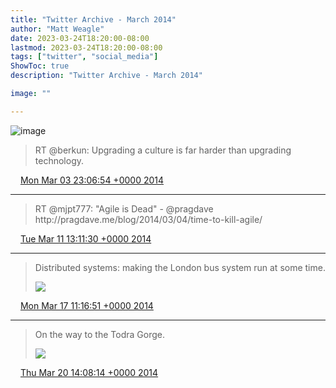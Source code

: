 ```yaml
---
title: "Twitter Archive - March 2014"
author: "Matt Weagle"
date: 2023-03-24T18:20:00-08:00
lastmod: 2023-03-24T18:20:00-08:00
tags: ["twitter", "social_media"]
ShowToc: true
description: "Twitter Archive - March 2014"

image: ""

---
```

![image](/sadtwitterbird3.jpg)

> RT @berkun: Upgrading a culture is far harder than upgrading technology\.

<img src="./media/tweet.ico" width="12" /> [Mon Mar 03 23:06:54 +0000 2014](https://twitter.com/mweagle/status/440624383795552257)

----

> RT @mjpt777: "Agile is Dead" \- @pragdave http://pragdave\.me/blog/2014/03/04/time\-to\-kill\-agile/

<img src="./media/tweet.ico" width="12" /> [Tue Mar 11 13:11:30 +0000 2014](https://twitter.com/mweagle/status/443373650134044672)

----

> Distributed systems: making the London bus system run at some time\.
>
> ![](../media/445519124979286016-Bi7NSJfIYAAw6zc.jpg)

<img src="./media/tweet.ico" width="12" /> [Mon Mar 17 11:16:51 +0000 2014](https://twitter.com/mweagle/status/445519124979286016)

----

> On the way to the Todra Gorge\.
>
> ![](../media/446649419401007104-BjLRR8RIYAEDnob.jpg)

<img src="./media/tweet.ico" width="12" /> [Thu Mar 20 14:08:14 +0000 2014](https://twitter.com/mweagle/status/446649419401007104)